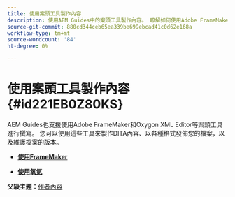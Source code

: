 ```yaml
---
title: 使用案頭工具製作內容
description: 使用AEM Guides中的案頭工具製作內容。 瞭解如何使用Adobe FrameMaker和Oxygon XML編輯器來製作和發佈DITA內容。
source-git-commit: 880cd344ceb65ea339be699ebcad41c0d62e168a
workflow-type: tm+mt
source-wordcount: '84'
ht-degree: 0%

---
```


# 使用案頭工具製作內容 {#id221EB0Z80KS}

AEM Guides也支援使用Adobe FrameMaker和Oxygon XML Editor等案頭工具進行撰寫。 您可以使用這些工具來製作DITA內容、以各種格式發佈您的檔案，以及維護檔案的版本。

- **[使用FrameMaker](author-desktop-framemaker.md)**

- **[使用氧氣](author-desktop-oxygen.md)**


**父級主題：**[&#x200B;作者內容](authoring-content.md)
